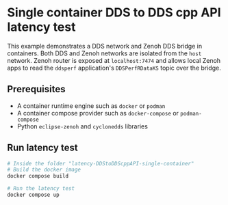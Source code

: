 
# Single container DDS to DDS cpp API latency test

This example demonstrates a DDS network and Zenoh DDS bridge in containers. Both DDS and Zenoh networks are isolated from the `host` network. Zenoh router is exposed at `localhost:7474` and allows local Zenoh apps to read the `ddsperf` application's `DDSPerfRDataKS` topic over the bridge.

## Prerequisites

- A container runtime engine such as `docker` or `podman`
- A container compose provider such as `docker-compose` or `podman-compose`
- Python `eclipse-zenoh` and `cyclonedds` libraries

## Run latency test

```sh
# Inside the folder "latency-DDStoDDScppAPI-single-container"
# Build the docker image
docker compose build

# Run the latency test 
docker compose up 
